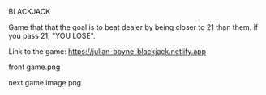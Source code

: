 BLACKJACK

Game that that the goal is to beat dealer by being closer to 21 than them. if you pass 21, "YOU LOSE".

Link to the game:
https://julian-boyne-blackjack.netlify.app


front game.png



next game image.png